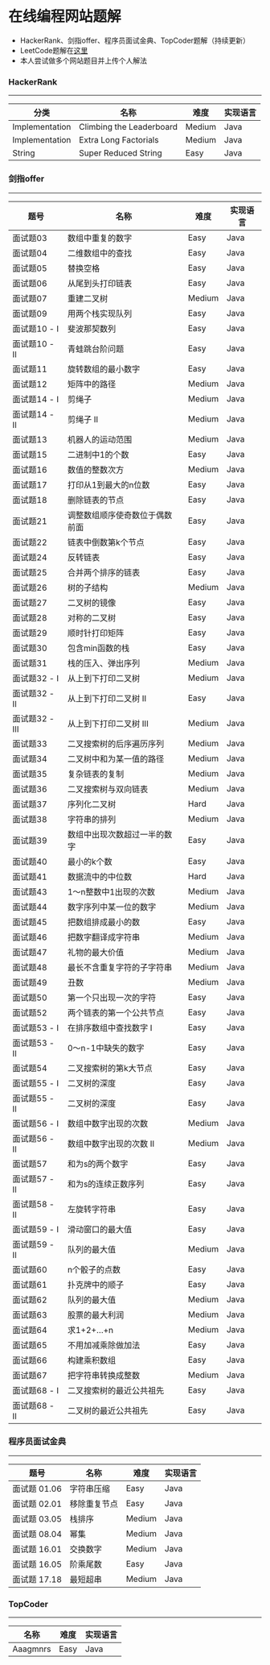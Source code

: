 # 在线编程网站题解
* HackerRank、剑指offer、程序员面试金典、TopCoder题解（持续更新）
* LeetCode题解在[这里](https://github.com/lhf2018/LeetcodeSolution)
* 本人尝试做多个网站题目并上传个人解法

### HackerRank
----
分类 | 名称 |  难度  | 实现语言 |
-|-|-|-|
Implementation | Climbing the Leaderboard | Medium | Java |
Implementation | Extra Long Factorials | Medium | Java |
String | Super Reduced String | Easy | Java |

### 剑指offer
----
题号 | 名称 |  难度  | 实现语言 |
-|-|-|-|
面试题03 | 数组中重复的数字 | Easy | Java |
面试题04 | 二维数组中的查找 | Easy | Java |
面试题05 | 替换空格 | Easy | Java |
面试题06 | 从尾到头打印链表 | Easy | Java |
面试题07 | 重建二叉树 | Medium | Java |
面试题09 | 用两个栈实现队列 | Easy | Java |
面试题10 - I | 斐波那契数列 | Easy | Java |
面试题10 - II | 青蛙跳台阶问题 | Easy | Java |
面试题11 | 旋转数组的最小数字 | Easy | Java |
面试题12 | 矩阵中的路径 | Medium | Java |
面试题14 - I | 剪绳子 | Medium | Java |
面试题14 - II | 剪绳子 II | Medium | Java |
面试题13 | 机器人的运动范围 | Medium | Java |
面试题15 | 二进制中1的个数 | Easy | Java |
面试题16 | 数值的整数次方 | Medium | Java |
面试题17 | 打印从1到最大的n位数 | Easy | Java |
面试题18 | 删除链表的节点 | Easy | Java |
面试题21 | 调整数组顺序使奇数位于偶数前面 | Easy | Java |
面试题22 | 链表中倒数第k个节点 | Easy | Java |
面试题24 | 反转链表 | Easy | Java |
面试题25 | 合并两个排序的链表 | Easy | Java |
面试题26 | 树的子结构 | Medium | Java |
面试题27 | 二叉树的镜像 | Easy | Java |
面试题28 | 对称的二叉树 | Easy | Java |
面试题29 | 顺时针打印矩阵 | Easy | Java |
面试题30 | 包含min函数的栈 | Easy | Java |
面试题31 | 栈的压入、弹出序列 | Medium | Java |
面试题32 - I |  从上到下打印二叉树 | Medium | Java |
面试题32 - II | 从上到下打印二叉树 II | Easy | Java |
面试题32 - III | 从上到下打印二叉树 III | Medium | Java |
面试题33 | 二叉搜索树的后序遍历序列 | Medium | Java |
面试题34 | 二叉树中和为某一值的路径 | Medium | Java |
面试题35 | 复杂链表的复制 | Medium | Java |
面试题36 | 二叉搜索树与双向链表 | Medium | Java |
面试题37 | 序列化二叉树 | Hard | Java |
面试题38 | 字符串的排列 | Medium | Java |
面试题39 | 数组中出现次数超过一半的数字 | Easy | Java |
面试题40 | 最小的k个数 | Easy | Java |
面试题41 | 数据流中的中位数 | Hard | Java |
面试题43 | 1～n整数中1出现的次数 | Medium | Java |
面试题44 | 数字序列中某一位的数字 | Medium | Java |
面试题45 | 把数组排成最小的数 | Easy | Java |
面试题46 | 把数字翻译成字符串 | Medium | Java |
面试题47 | 礼物的最大价值 | Medium | Java |
面试题48 | 最长不含重复字符的子字符串 | Medium | Java |
面试题49 | 丑数 | Medium | Java |
面试题50 | 第一个只出现一次的字符 | Easy | Java |
面试题52 | 两个链表的第一个公共节点 | Easy | Java |
面试题53 - I | 在排序数组中查找数字 I | Easy | Java |
面试题53 - II | 0～n-1中缺失的数字 | Easy | Java |
面试题54 | 二叉搜索树的第k大节点 | Easy | Java |
面试题55 - I | 二叉树的深度 | Easy | Java |
面试题55 - II | 二叉树的深度 | Easy | Java |
面试题56 - I | 数组中数字出现的次数 | Medium | Java |
面试题56 - II | 数组中数字出现的次数 II | Medium | Java |
面试题57 | 和为s的两个数字 | Easy | Java |
面试题57 - II | 和为s的连续正数序列 | Easy | Java |
面试题58 - II | 左旋转字符串 | Easy | Java |
面试题59 - I | 滑动窗口的最大值 | Easy | Java |
面试题59 - II | 队列的最大值 | Medium | Java |
面试题60 | n个骰子的点数 | Easy | Java |
面试题61 | 扑克牌中的顺子 | Easy | Java |
面试题62 | 队列的最大值 | Medium | Java |
面试题63 | 股票的最大利润 | Medium | Java |
面试题64 | 求1+2+…+n | Medium | Java |
面试题65 | 不用加减乘除做加法 | Easy | Java |
面试题66 | 构建乘积数组 | Easy | Java |
面试题67 | 把字符串转换成整数 | Medium | Java |
面试题68 - I | 二叉搜索树的最近公共祖先 | Easy | Java |
面试题68 - II | 二叉树的最近公共祖先 | Easy | Java |

### 程序员面试金典
----
题号 | 名称 |  难度  | 实现语言 |
-|-|-|-|
面试题 01.06 | 字符串压缩 | Easy | Java |
面试题 02.01 | 移除重复节点 | Easy | Java |
面试题 03.05 | 栈排序 | Medium | Java |
面试题 08.04 | 幂集 | Medium | Java |
面试题 16.01 | 交换数字 | Medium | Java |
面试题 16.05 | 阶乘尾数 | Easy | Java |
面试题 17.18 | 最短超串 | Medium | Java |

### TopCoder
----
名称 |  难度  | 实现语言 |
-|-|-|
Aaagmnrs | Easy | Java |
